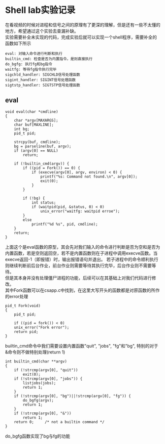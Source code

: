 # Shell lab实验记录

在看视频的时候对进程和信号之间的原理有了更深的理解，但是还有一些不太懂的地方，希望通过这个实验去查漏补缺。  
实验需要补全未实现的代码，完成实验后就可以实现一个shell程序，需要补全的函数如下所示
```
eval: 对输入命令进行判断和执行
builtin_cmd: 检查是否为内置指令，是则直接执行
do_bgfg: 执行fg和bg指令
waitfg: 等待fg指令执行完毕
sigchld_handler: SIGCHLD信号处理函数
sigint_handler: SIGINT信号处理函数
sigtstp_handler: SIGTSTP信号处理函数
```
## eval
```
void eval(char *cmdline)
{
    char *argv[MAXARGS]; 
    char buf[MAXLINE];
    int bg;
    pid_t pid;

    strcpy(buf, cmdline);
    bg = parseline(buf, argv);
    if (argv[0] == NULL)
        return;

    if (!builtin_cmd(argv)) {
        if ((pid = Fork()) == 0) {
            if (execve(argv[0], argv, environ) < 0) {
                printf("%s: Command not found.\n", argv[0]);
                exit(0);
            }
        }

        if (!bg) {
            int status;
            if (waitpid(pid, &status, 0) < 0)
                unix_error("waitfg: waitpid erroe");
        }
        else
            printf("%d %s", pid, cmdline);
    }
    return;
}
```
上面这个是eval函数的原型，其会先对我们输入的命令进行判断是否为空和是否为内置函数，若是空则返回空，若不是内置函数则在子进程中调用execve函数。当execve返回-1（即报错）时，输出报错语句并退出。
若子进程中的命令顺利执行则继续判断前后台作业，前台作业则需要等待其执行完毕，后台作业则不需要等待。  
但是其本身并没有处理僵尸进程的功能，后续可以在其基础上对我们代码进行修改。   
其中Fork函数可以在csapp.c中找到，在这里大写开头的函数都是对原函数的所作的error处理  
```
pid_t Fork(void) 
{
    pid_t pid;

    if ((pid = fork()) < 0)
    unix_error("Fork error");
    return pid;
}
```
builtin_cmd命令中我们需要设置内置函数"quit", "jobs", "fg"和"bg", 特别的对于&命令则不做特别处理(return 1)  
```
int builtin_cmd(char **argv) 
{
    if (!strcmp(argv[0], "quit"))
        exit(0);
    if (!strcmp(argv[0], "jobs")) {
        listjobs(jobs);
        return 1;
    }
    if (!strcmp(argv[0], "bg")||!strcmp(argv[0], "fg")) {
        do_bgfg(argv);
        return 1;
    }
    if (!strcmp(argv[0], "&"))
        return 1;
    return 0;     /* not a builtin command */
}
```
do_bgfg函数实现了bg与fg的功能  
```

```

